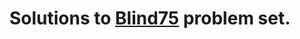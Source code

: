 # Solutions to [Blind75](https://leetcode.com/discuss/general-discussion/460599/blind-75-leetcode-questions) problem set.